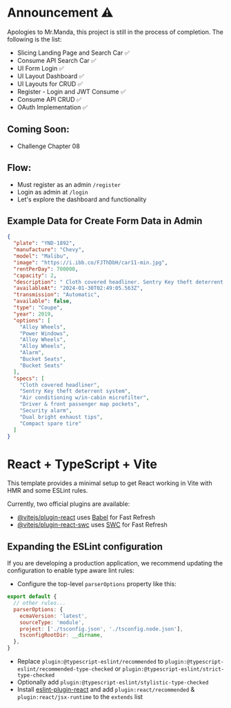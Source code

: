 # Announcement ⚠️
Apologies to Mr.Manda, this project is still in the process of completion. The following is the list:

* Slicing Landing Page and Search Car ✅
* Consume API Search Car ✅
* UI Form Login ✅
* UI Layout Dashboard ✅
* UI Layouts for CRUD ✅
* Register - Login and JWT Consume ✅
* Consume API CRUD ✅
* OAuth Implementation ✅

## Coming Soon:
* Challenge Chapter 08


## Flow:
* Must register as an admin `/register`
* Login as admin at `/login`
* Let's explore the dashboard and functionality


## Example Data for Create Form Data in Admin

```json
{
  "plate": "YND-1892",
  "manufacture": "Chevy",
  "model": "Malibu",
  "image": "https://i.ibb.co/FJThDbH/car11-min.jpg",
  "rentPerDay": 700000,
  "capacity": 2,
  "description": " Cloth covered headliner. Sentry Key theft deterrent system. Air conditioning w/in-cabin microfilter.",
  "availableAt": "2024-01-30T02:49:05.563Z",
  "transmission": "Automatic",
  "available": false,
  "type": "Coupe",
  "year": 2019,
  "options": [
    "Alloy Wheels",
    "Power Windows",
    "Alloy Wheels",
    "Alloy Wheels",
    "Alarm",
    "Bucket Seats",
    "Bucket Seats"
  ],
  "specs": [
    "Cloth covered headliner",
    "Sentry Key theft deterrent system",
    "Air conditioning w/in-cabin microfilter",
    "Driver & front passenger map pockets",
    "Security alarm",
    "Dual bright exhaust tips",
    "Compact spare tire"
  ]
}
```





# React + TypeScript + Vite

This template provides a minimal setup to get React working in Vite with HMR and some ESLint rules.

Currently, two official plugins are available:

- [@vitejs/plugin-react](https://github.com/vitejs/vite-plugin-react/blob/main/packages/plugin-react/README.md) uses [Babel](https://babeljs.io/) for Fast Refresh
- [@vitejs/plugin-react-swc](https://github.com/vitejs/vite-plugin-react-swc) uses [SWC](https://swc.rs/) for Fast Refresh

## Expanding the ESLint configuration

If you are developing a production application, we recommend updating the configuration to enable type aware lint rules:

- Configure the top-level `parserOptions` property like this:

```js
export default {
  // other rules...
  parserOptions: {
    ecmaVersion: 'latest',
    sourceType: 'module',
    project: ['./tsconfig.json', './tsconfig.node.json'],
    tsconfigRootDir: __dirname,
  },
}
```

- Replace `plugin:@typescript-eslint/recommended` to `plugin:@typescript-eslint/recommended-type-checked` or `plugin:@typescript-eslint/strict-type-checked`
- Optionally add `plugin:@typescript-eslint/stylistic-type-checked`
- Install [eslint-plugin-react](https://github.com/jsx-eslint/eslint-plugin-react) and add `plugin:react/recommended` & `plugin:react/jsx-runtime` to the `extends` list
